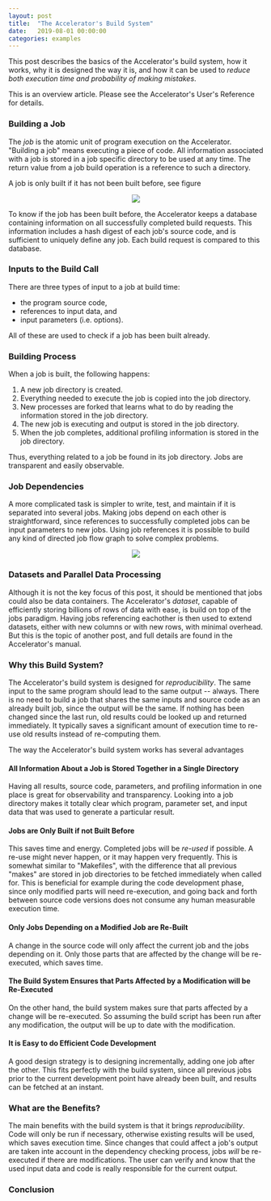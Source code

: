 ```yaml
---
layout: post
title:  "The Accelerator's Build System"
date:   2019-08-01 00:00:00
categories: examples
---
```


This post describes the basics of the Accelerator's build system, how
it works, why it is designed the way it is, and how it can be used to
_reduce both execution time and probability of making mistakes_.

This is an overview article.  Please see the Accelerator's User's
Reference for details.

### Building a Job

The _job_ is the atomic unit of program execution on the
Accelerator.  "Building a job" means executing a piece of code.  All
information associated with a job is stored in a job specific
directory to be used at any time.  The return value from a job build
operation is a reference to such a directory.

A job is only built if it has not been built before, see
figure

<p align="center"><img src="{{ site.url }}/assets/build_timeline.svg"> </p>

To know if the job has been built before, the Accelerator keeps a
database containing information on all successfully completed build
requests.  This information includes a hash digest of each job's
source code, and is sufficient to uniquely define any job.  Each
build request is compared to this database.



### Inputs to the Build Call
There are three types of input to a job at build time:

 - the program source code,
 - references to input data, and
 - input parameters (i.e. options).

All of these are used to check if a job has been built already.


### Building Process

When a job is built, the following happens:

  1. A new job directory is created.
  2. Everything needed to execute the job is copied into the job directory.
  3. New processes are forked that learns what to do by reading
     the information stored in the job directory.
  4. The new job is executing and output is stored in the job
     directory.
  5. When the job completes, additional profiling information is
     stored in the job directory.

Thus, everything related to a job be found in its job directory.  Jobs
are transparent and easily observable.

<!-- #On a higher level, job directories can be separated into different -->
<!-- #_work directories_, physically separating different tasks or users for -->
<!-- #example. -->



### Job Dependencies
A more complicated task is simpler to write, test, and maintain if it
is separated into several jobs.  Making jobs depend on each other is
straightforward, since references to successfully completed jobs can
be input parameters to new jobs.  Using job references it is possible
to build any kind of directed job flow graph to solve complex
problems.

<p align="center"><img src="{{ site.url }}/assets/build_jobgraph.svg"> </p>



### Datasets and Parallel Data Processing
Although it is not the key focus of this post, it should be mentioned
that jobs could also be data containers.  The Accelerator's _dataset_,
capable of efficiently storing billions of rows of data with ease, is
build on top of the jobs paradigm.  Having jobs referencing eachother
is then used to extend datasets, either with new columns or with new
rows, with minimal overhead.  But this is the topic of another post,
and full details are found in the Accelerator's manual.




### Why this Build System?
The Accelerator's build system is designed for _reproducibility_.  The
same input to the same program should lead to the same output --
always.  There is no need to build a job that shares the same inputs
and source code as an already built job, since the output will be the
same.  If nothing has been changed since the last run, old results
could be looked up and returned immediately.  It typically saves a
significant amount of execution time to re-use old results instead of
re-computing them.

The way the Accelerator's build system works has several advantages



#### All Information About a Job is Stored Together in a Single Directory
Having all results, source code, parameters, and profiling information
in one place is great for observability and transparency.  Looking
into a job directory makes it totally clear which program, parameter
set, and input data that was used to generate a particular result.



#### Jobs are Only Built if not Built Before
This saves time and energy.  Completed jobs will be _re-used_ if
possible.  A re-use might never happen, or it may happen very
frequently.  This is somewhat similar to "Makefiles", with the
difference that all previous "makes" are stored in job directories to
be fetched immediately when called for.  This is beneficial for
example during the code development phase, since only modified parts
will need re-execution, and going back and forth between source code
versions does not consume any human measurable execution time.



#### Only Jobs Depending on a Modified Job are Re-Built
A change in the source code will only affect the current job and the
jobs depending on it.  Only those parts that are affected by the
change will be re-executed, which saves time.



#### The Build System Ensures that Parts Affected by a Modification will be Re-Executed
On the other hand, the build system makes sure that parts affected by
a change will be re-executed.  So assuming the build script has been
run after any modification, the output will be up to date with the
modification.


#### It is Easy to do Efficient Code Development
A good design strategy is to designing incrementally, adding one job
after the other.  This fits perfectly with the build system, since all
previous jobs prior to the current development point have already been
built, and results can be fetched at an instant.



<!-- #### Validation, Does This Output Correspond to this Program/Data/Parameters? -->
<!-- A build script can be run at any time to retrieve references to all -->
<!-- jobs built by it.  Thus, by reading the script and checking the -->
<!-- referenced job directories, it is clear what input and parameters that -->
<!-- are in use to create a certain output. -->

<!-- It answers questions like these -->

<!--  - **"- Did I run this script before or after the code change?"**  Just run -->
<!--     the build script and see what happens.  It if returns immediately -->
<!--     it is up to date.  If some jobs are re-executed, there was a -->
<!--     modification in the source code that was made after the last run. -->
	
<!--  - **"- Does this output take the latest data into account?"** -->
<!--    Again, read and the run the script and see. -->


### What are the Benefits?
The main benefits with the build system is that it brings
_reproducibility_.  Code will only be run if necessary, otherwise
existing results will be used, which saves execution time.  Since
changes that could affect a job's output are taken inte account in the
dependency checking process, jobs _will_ be re-executed if there are
modifications.  The user can verify and know that the used input data
and code is really responsible for the current output.


### Conclusion
